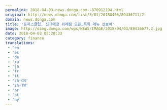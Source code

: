 ```yaml
---
permalink: 2018-04-03-news.donga.com--870912194.html
original: http://news.donga.com/list/3/01/20180403/89436711/2
domain: news.donga.com
title: '돈까스클럽, 신규매장 위례점 오픈…특화 메뉴 선보여'
image: http://dimg.donga.com/wps/NEWS/IMAGE/2018/04/03/89436677.2.jpg
date: 2018-04-03 05:20:33
category: finance
translations: 
 - 'en'
 - 'es'
 - 'de'
 - 'ru'
 - 'ja'
 - 'fr'
 - 'it'
 - 'zh-CN'
 - 'zh-TW'
 - 'ar'
 - 'pt'
 - 'hy'
---
```


